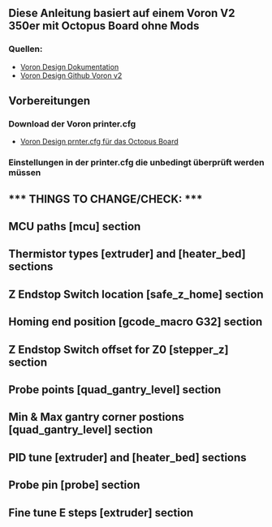 ## Diese Anleitung basiert auf einem Voron V2 350er mit Octopus Board ohne Mods

### Quellen: 
- [Voron Design Dokumentation](https://docs.vorondesign.com)
- [Voron Design Github Voron v2](https://docs.vorondesign.com)

## Vorbereitungen
### Download der Voron printer.cfg
- [Voron Design prnter.cfg für das Octopus Board](https://github.com/VoronDesign/Voron-2/tree/Voron2.4/firmware/klipper_configurations/Octopus)

### Einstellungen in der printer.cfg die unbedingt überprüft werden müssen

## *** THINGS TO CHANGE/CHECK: ***
## MCU paths                            [mcu] section
## Thermistor types                     [extruder] and [heater_bed] sections
## Z Endstop Switch location            [safe_z_home] section
## Homing end position                  [gcode_macro G32] section
## Z Endstop Switch  offset for Z0      [stepper_z] section
## Probe points                         [quad_gantry_level] section
## Min & Max gantry corner postions     [quad_gantry_level] section
## PID tune                             [extruder] and [heater_bed] sections
## Probe pin                            [probe] section
## Fine tune E steps                    [extruder] section

